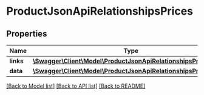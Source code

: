 # ProductJsonApiRelationshipsPrices

## Properties
Name | Type | Description | Notes
------------ | ------------- | ------------- | -------------
**links** | [**\Swagger\Client\Model\ProductJsonApiRelationshipsPricesLinks**](ProductJsonApiRelationshipsPricesLinks.md) |  | [optional] 
**data** | [**\Swagger\Client\Model\ProductJsonApiRelationshipsPricesData[]**](ProductJsonApiRelationshipsPricesData.md) |  | [optional] 

[[Back to Model list]](../../README.md#documentation-for-models) [[Back to API list]](../../README.md#documentation-for-api-endpoints) [[Back to README]](../../README.md)

